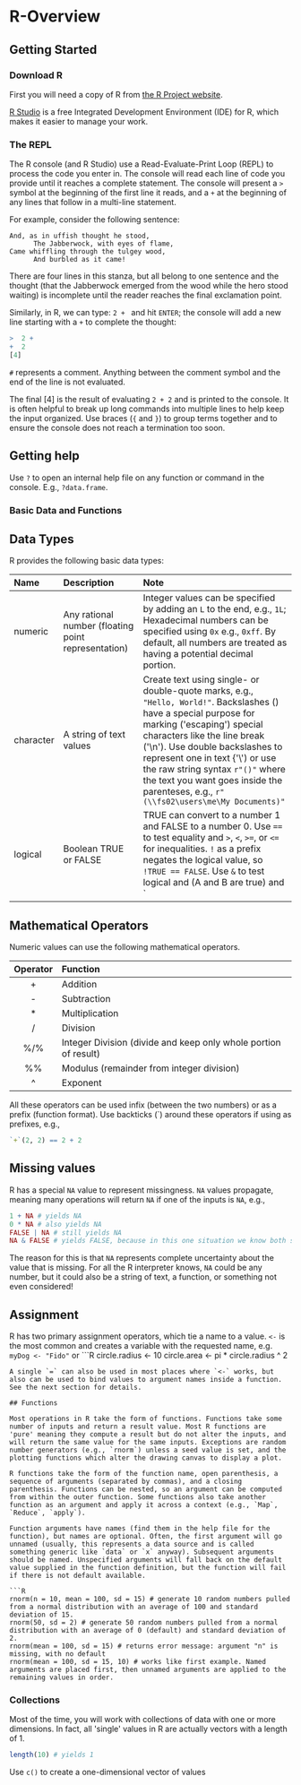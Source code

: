 # R-Overview

## Getting Started

### Download R
First you will need a copy of R from [the R Project website](https://cloud.r-project.org/).

[R Studio](https://www.rstudio.com/products/rstudio/download/) is a free Integrated Development Environment (IDE) for R, which makes it easier to manage your work.

### The REPL

The R console (and R Studio) use a Read-Evaluate-Print Loop (REPL) to process the code you enter in. The console will read each line of code you provide until it reaches a complete statement. The console will present a `>` symbol at the beginning of the first line it reads, and a `+` at the beginning of any lines that follow in a multi-line statement.

For example, consider the following sentence:

```poetry
And, as in uffish thought he stood,
      The Jabberwock, with eyes of flame,
Came whiffling through the tulgey wood,
      And burbled as it came!
```

There are four lines in this stanza, but all belong to one sentence and the thought (that the Jabberwock emerged from the wood while the hero stood waiting) is incomplete until the reader reaches the final exclamation point.

Similarly, in R, we can type: `2 + ` and hit `ENTER`; the console will add a new line starting with a `+` to complete the thought:

```R
>  2 +
+  2
[4]
```

`#` represents a comment. Anything between the comment symbol and the end of the line is not evaluated.

The final [4] is the result of evaluating `2 + 2` and is printed to the console. It is often helpful to break up long commands into multiple lines to help keep the input organized. Use braces (`{` and `}`) to group terms together and to ensure the console does not reach a termination too soon.

## Getting help

Use `?` to open an internal help file on any function or command in the console. E.g., `?data.frame`.

### Basic Data and Functions

## Data Types

R provides the following basic data types:

Name           | Description                                                 | Note
:------------  | :-------------------------------------------------------    | :---------
numeric        | Any rational number (floating point representation)         | Integer values can be specified by adding an `L` to the end, e.g., `1L`; Hexadecimal numbers can be specified using `0x` e.g., `0xff`. By default, all numbers are treated as having a potential decimal portion.
character      | A string of text values                                     | Create text using single- or double-quote marks, e.g., `"Hello, World!"`. Backslashes (\) have a special purpose for marking ('escaping') special characters like the line break ('\n'). Use double backslashes to represent one in text {'\\') or use the raw string syntax `r"()"` where the text you want goes inside the parenteses, e.g., `r"(\\fs02\users\me\My Documents)"`
logical        | Boolean TRUE or FALSE                                       | TRUE can convert to a number 1 and FALSE to a number 0. Use `==` to test equality and `>`, `<`, `>=`, or `<=` for inequalities. `!` as a prefix negates the logical value, so `!TRUE == FALSE`. Use `&` to test logical and (A and B are true) and `|` for logical or (A, B, or both is true).

## Mathematical Operators

Numeric values can use the following mathematical operators. 

Operator | Function
:------: | :-------
\+        | Addition
\-        | Subtraction
\*        | Multiplication
/        | Division
%/%      | Integer Division (divide and keep only whole portion of result)
%%       | Modulus (remainder from integer division)
^        | Exponent

All these operators can be used infix (between the two numbers) or as a prefix (function format). Use backticks (\`\) around these operators if using as prefixes, e.g., 
```R
`+`(2, 2) == 2 + 2
```

## Missing values

R has a special `NA` value to represent missingness. `NA` values propagate, meaning many operations will return `NA` if one of the inputs is `NA`, e.g., 
```R
1 + NA # yields NA
0 * NA # also yields NA
FALSE | NA # still yields NA
NA & FALSE # yields FALSE, because in this one situation we know both sides cannot be TRUE!
```

The reason for this is that `NA` represents complete uncertainty about the value that is missing. For all the R interpreter knows, `NA` could be any number, but it could also be a string of text, a function, or something not even considered!

## Assignment

R has two primary assignment operators, which tie a name to a value. `<-` is the most common and creates a variable with the requested name, e.g. `myDog <- "Fido"` or ```R
circle.radius <- 10
circle.area   <- pi * circle.radius ^ 2
```
A single `=` can also be used in most places where `<-` works, but also can be used to bind values to argument names inside a function. See the next section for details.

## Functions

Most operations in R take the form of functions. Functions take some number of inputs and return a result value. Most R functions are 'pure' meaning they compute a result but do not alter the inputs, and will return the same value for the same inputs. Exceptions are random number generators (e.g., `rnorm`) unless a seed value is set, and the plotting functions which alter the drawing canvas to display a plot.

R functions take the form of the function name, open parenthesis, a sequence of arguments (separated by commas), and a closing parenthesis. Functions can be nested, so an argument can be computed from within the outer function. Some functions also take another function as an argument and apply it across a context (e.g., `Map`, `Reduce`, `apply`).

Function arguments have names (find them in the help file for the function), but names are optional. Often, the first argument will go unnamed (usually, this represents a data source and is called something generic like `data` or `x` anyway). Subsequent arguments should be named. Unspecified arguments will fall back on the default value supplied in the function definition, but the function will fail if there is not default available.

```R
rnorm(n = 10, mean = 100, sd = 15) # generate 10 random numbers pulled from a normal distribution with an average of 100 and standard deviation of 15.
rnorm(50, sd = 2) # generate 50 random numbers pulled from a normal distribution with an average of 0 (default) and standard deviation of 2.
rnorm(mean = 100, sd = 15) # returns error message: argument "n" is missing, with no default
rnorm(mean = 100, sd = 15, 10) # works like first example. Named arguments are placed first, then unnamed arguments are applied to the remaining values in order.
```

### Collections

Most of the time, you will work with collections of data with one or more dimensions. In fact, all 'single' values in R are actually vectors with a length of 1.

```R
length(10) # yields 1
```

Use `c()` to create a one-dimensional vector of values
